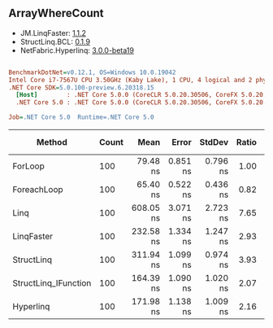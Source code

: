 ﻿## ArrayWhereCount

- JM.LinqFaster: [1.1.2](https://www.nuget.org/packages/JM.LinqFaster/1.1.2)
- StructLinq.BCL: [0.1.9](https://www.nuget.org/packages/StructLinq.BCL/0.1.9)
- NetFabric.Hyperlinq: [3.0.0-beta19](https://www.nuget.org/packages/NetFabric.Hyperlinq/3.0.0-beta19)

``` ini

BenchmarkDotNet=v0.12.1, OS=Windows 10.0.19042
Intel Core i7-7567U CPU 3.50GHz (Kaby Lake), 1 CPU, 4 logical and 2 physical cores
.NET Core SDK=5.0.100-preview.6.20318.15
  [Host]        : .NET Core 5.0.0 (CoreCLR 5.0.20.30506, CoreFX 5.0.20.30506), X64 RyuJIT
  .NET Core 5.0 : .NET Core 5.0.0 (CoreCLR 5.0.20.30506, CoreFX 5.0.20.30506), X64 RyuJIT

Job=.NET Core 5.0  Runtime=.NET Core 5.0  

```
|               Method | Count |      Mean |    Error |   StdDev | Ratio | RatioSD |  Gen 0 | Gen 1 | Gen 2 | Allocated |
|--------------------- |------ |----------:|---------:|---------:|------:|--------:|-------:|------:|------:|----------:|
|              ForLoop |   100 |  79.48 ns | 0.851 ns | 0.796 ns |  1.00 |    0.00 |      - |     - |     - |         - |
|          ForeachLoop |   100 |  65.40 ns | 0.522 ns | 0.436 ns |  0.82 |    0.01 |      - |     - |     - |         - |
|                 Linq |   100 | 608.05 ns | 3.071 ns | 2.723 ns |  7.65 |    0.09 | 0.0153 |     - |     - |      32 B |
|           LinqFaster |   100 | 232.58 ns | 1.334 ns | 1.247 ns |  2.93 |    0.03 |      - |     - |     - |         - |
|           StructLinq |   100 | 311.94 ns | 1.099 ns | 0.974 ns |  3.93 |    0.04 | 0.0191 |     - |     - |      40 B |
| StructLinq_IFunction |   100 | 164.39 ns | 1.090 ns | 1.020 ns |  2.07 |    0.03 | 0.0191 |     - |     - |      40 B |
|            Hyperlinq |   100 | 171.98 ns | 1.138 ns | 1.009 ns |  2.16 |    0.02 |      - |     - |     - |         - |
